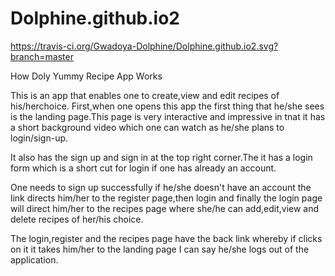 # Dolphine.github.io2

https://travis-ci.org/Gwadoya-Dolphine/Dolphine.github.io2.svg?branch=master

How Doly Yummy Recipe App Works

This is an app that enables one to create,view and edit recipes of his/herchoice.
First,when one opens this app the first thing that he/she sees is the landing page.This page is very interactive and impressive in tnat it has a short background video which one can watch as he/she plans to login/sign-up.

It also has the sign up and sign in at the top right corner.The it has a login form which is a short cut for login if one has already an account.

One needs to sign up successfully if he/she doesn't have an account the link directs him/her to the register page,then login and finally the login page will direct him/her to the recipes page where she/he can add,edit,view and delete recipes of her/his choice.

The login,register and the recipes page have the back link whereby if clicks on it it takes him/her to the landing page  I can say he/she logs out of the application.

